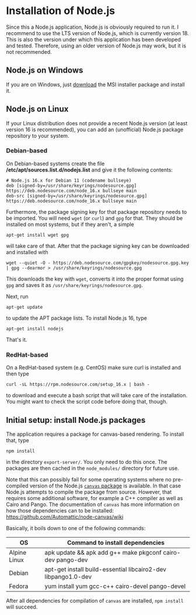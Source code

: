 # Installation of Node.js

Since this a Node.js application, Node.js is obviously required to run it.
I recommend to use the LTS version of Node.js, which is currently version 18.
This is also the version under which this application has been developed and
tested. Therefore, using an older version of Node.js may work, but it is not
recommended.

## Node.js on Windows
If you are on Windows, just [download](https://nodejs.org/en/download/) the MSI
installer package and install it.

## Node.js on Linux
If your Linux distribution does not provide a recent Node.js version (at least
version 16 is recommended), you can add an (unofficial) Node.js package
repository to your system.

### Debian-based

On Debian-based systems create the file **/etc/apt/sources.list.d/nodejs.list**
and give it the following contents:

    # Node.js 16.x for Debian 11 (codename bullseye)
    deb [signed-by=/usr/share/keyrings/nodesource.gpg] https://deb.nodesource.com/node_16.x bullseye main
    deb-src [signed-by=/usr/share/keyrings/nodesource.gpg] https://deb.nodesource.com/node_16.x bullseye main

Furthermore, the package signing key for that package repository needs to be
imported. You will need `wget` (or `curl`) and `gpg` for that. They should be
installed on most systems, but if they aren't, a simple

    apt-get install wget gpg

will take care of that.
After that the package signing key can be downloaded and installed with

    wget --quiet -O - https://deb.nodesource.com/gpgkey/nodesource.gpg.key | gpg --dearmor > /usr/share/keyrings/nodesource.gpg

This downloads the key with `wget`, converts it into the proper format using
`gpg` and saves it as `/usr/share/keyrings/nodesource.gpg`.

Next, run

    apt-get update

to update the APT package lists. To install Node.js 16, type

    apt-get install nodejs

That's it.

### RedHat-based

On a RedHat-based system (e.g. CentOS) make sure curl is installed and then type

    curl -sL https://rpm.nodesource.com/setup_16.x | bash -

to download and execute a bash script that will take care of the installation.
You might want to check the script code before doing that, though.

## Initial setup: install Node.js packages

The application requires a package for canvas-based rendering. To install that,
type

    npm install

in the directory `export-server/`. You only need to do this once. The packages
are then cached in the `node_modules/` directory for future use.

Note that this can possibly fail for some operating systems where no
pre-compiled version of the Node.js
[`canvas` package](https://www.npmjs.com/package/canvas/v/2.11.2#compiling)
is available. In that case Node.js attempts to compile the package from source.
However, that requires some additional software, for example a C++ compiler as
well as Cairo and Pango. The documentation of `canvas` has more information on
how those dependencies can to be installed:
<https://github.com/Automattic/node-canvas/wiki>

Basically, it boils down to one of the following commands:

| OS           | Command to install dependencies                               |
| ------------ | ------------------------------------------------------------- |
| Alpine Linux | apk update && apk add g++ make pkgconf cairo-dev pango-dev    |
| Debian       | apt-get install build-essential libcairo2-dev libpango1.0-dev |
| Fedora       | yum install yum gcc-c++ cairo-devel pango-devel

After all dependencies for compilation of `canvas` are installed, `npm install`
will succeed.
